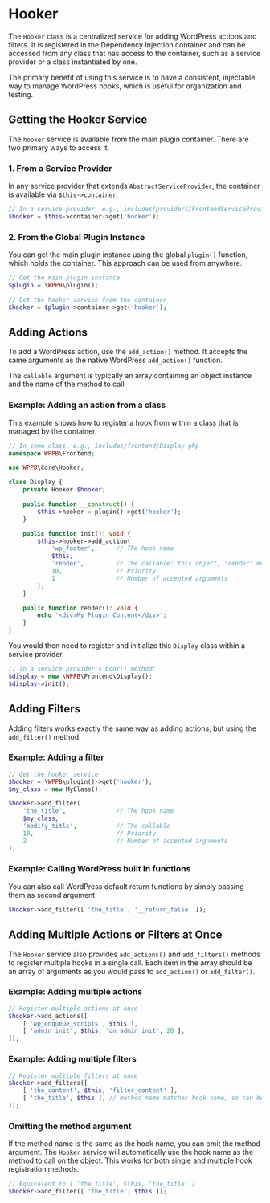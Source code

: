 # Hooker

The `Hooker` class is a centralized service for adding WordPress actions and filters. It is registered in the Dependency Injection container and can be accessed from any class that has access to the container, such as a service provider or a class instantiated by one.

The primary benefit of using this service is to have a consistent, injectable way to manage WordPress hooks, which is useful for organization and testing.

## Getting the Hooker Service

The `hooker` service is available from the main plugin container. There are two primary ways to access it.

### 1. From a Service Provider

In any service provider that extends `AbstractServiceProvider`, the container is available via `$this->container`.

```php
// In a service provider, e.g., includes/providers/FrontendServiceProvider.php
$hooker = $this->container->get('hooker');
```

### 2. From the Global Plugin Instance

You can get the main plugin instance using the global `plugin()` function, which holds the container. This approach can be used from anywhere.

```php
// Get the main plugin instance
$plugin = \WPPB\plugin();

// Get the hooker service from the container
$hooker = $plugin->container->get('hooker');
```

## Adding Actions

To add a WordPress action, use the `add_action()` method. It accepts the same arguments as the native WordPress `add_action()` function.

The `callable` argument is typically an array containing an object instance and the name of the method to call.

### Example: Adding an action from a class

This example shows how to register a hook from within a class that is managed by the container.

```php
// In some class, e.g., includes/frontend/Display.php
namespace WPPB\Frontend;

use WPPB\Core\Hooker;

class Display {
    private Hooker $hooker;

    public function __construct() {
        $this->hooker = plugin()->get('hooker');
    }

    public function init(): void {
        $this->hooker->add_action(
            'wp_footer',      // The hook name
            $this,
            'render',         // The callable: this object, 'render' method
            10,               // Priority
            1                 // Number of accepted arguments
        );
    }

    public function render(): void {
        echo '<div>My Plugin Content</div>';
    }
}
```

You would then need to register and initialize this `Display` class within a service provider.

```php
// In a service provider's boot() method:
$display = new \WPPB\Frontend\Display();
$display->init();
```

## Adding Filters

Adding filters works exactly the same way as adding actions, but using the `add_filter()` method.

### Example: Adding a filter

```php
// Get the hooker service
$hooker = \WPPB\plugin()->get('hooker');
$my_class = new MyClass();

$hooker->add_filter(
    'the_title',              // The hook name
    $my_class,
    'modify_title',           // The callable
    10,                       // Priority
    2                         // Number of accepted arguments
);
```

### Example: Calling WordPress built in functions

You can also call WordPress default return functions by simply passing them as second argument

```php
$hooker->add_filter([ 'the_title', '__return_false' ]);
```

## Adding Multiple Actions or Filters at Once

The `Hooker` service also provides `add_actions()` and `add_filters()` methods to register multiple hooks in a single call. Each item in the array should be an array of arguments as you would pass to `add_action()` or `add_filter()`.

### Example: Adding multiple actions

```php
// Register multiple actions at once
$hooker->add_actions([
    [ 'wp_enqueue_scripts', $this ],
    [ 'admin_init', $this, 'on_admin_init', 20 ],
]);
```

### Example: Adding multiple filters

```php
// Register multiple filters at once
$hooker->add_filters([
    [ 'the_content', $this, 'filter_content' ],
    [ 'the_title', $this ], // method name matches hook name, so can be omitted
]);
```

### Omitting the method argument

If the method name is the same as the hook name, you can omit the method argument. The `Hooker` service will automatically use the hook name as the method to call on the object. This works for both single and multiple hook registration methods.

```php
// Equivalent to [ 'the_title', $this, 'the_title' ]
$hooker->add_filter([ 'the_title', $this ]);
```
